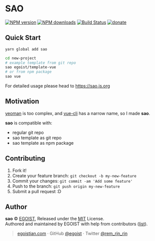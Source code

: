 # SAO

[![NPM version](https://img.shields.io/npm/v/sao.svg?style=flat)](https://npmjs.com/package/sao) [![NPM downloads](https://img.shields.io/npm/dm/sao.svg?style=flat)](https://npmjs.com/package/sao) [![Build Status](https://img.shields.io/circleci/project/egoist/sao/master.svg?style=flat)](https://circleci.com/gh/egoist/sao) [![donate](https://img.shields.io/badge/$-donate-ff69b4.svg?maxAge=2592000&style=flat)](https://github.com/egoist/donate)

## Quick Start

```bash
yarn global add sao

cd new-project
# example template from git repo
sao egoist/template-vue
# or from npm package
sao vue
```

For detailed usage please head to https://sao.js.org

## Motivation

[yeoman](https://github.com/yeoman/yo) is too complex, and [vue-cli](https://github.com/vuejs/vue-cli) has a narrow name, so I made **sao**.

**sao** is compatible with:

- regular git repo
- sao template as git repo
- sao template as npm package

## Contributing

1. Fork it!
2. Create your feature branch: `git checkout -b my-new-feature`
3. Commit your changes: `git commit -am 'Add some feature'`
4. Push to the branch: `git push origin my-new-feature`
5. Submit a pull request :D

## Author

**sao** © [EGOIST](https://github.com/egoist), Released under the [MIT](https://egoist.mit-license.org/) License.<br>
Authored and maintained by EGOIST with help from contributors ([list](https://github.com/egoist/sao/contributors)).

> [egoistian.com](https://egoistian.com) · GitHub [@egoist](https://github.com/egoist) · Twitter [@rem_rin_rin](https://twitter.com/rem_rin_rin)
